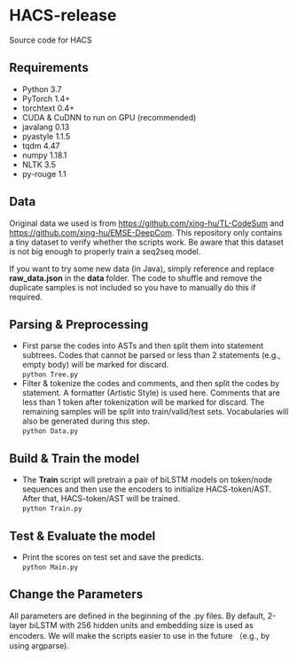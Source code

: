# HACS-release
Source code for HACS

## Requirements
* Python 3.7
* PyTorch 1.4+
* torchtext 0.4+
* CUDA & CuDNN to run on GPU (recommended)
* javalang 0.13
* pyastyle 1.1.5
* tqdm 4.47
* numpy 1.18.1
* NLTK 3.5
* py-rouge 1.1

## Data
Original data we used is from https://github.com/xing-hu/TL-CodeSum and https://github.com/xing-hu/EMSE-DeepCom. This repository only contains a tiny dataset to verify whether the scripts work. Be aware that this dataset is not big enough to properly train a seq2seq model.  

If you want to try some new data (in Java), simply reference and replace **raw_data.json** in the **data** folder. The code to shuffle and remove the duplicate samples is not included so you have to manually do this if required.

## Parsing & Preprocessing
* First parse the codes into ASTs and then split them into statement subtrees. Codes that cannot be parsed or less than 2 statements (e.g., empty body) will be marked for discard.  
  `python Tree.py`
* Filter & tokenize the codes and comments, and then split the codes by statement. A formatter (Artistic Style) is used here. Comments that are less than 1 token after tokenization will be marked for discard. The remaining samples will be split into train/valid/test sets. Vocabularies will also be generated during this step.  
  `python Data.py`

## Build & Train the model
* The **Train** script will pretrain a pair of biLSTM models on token/node sequences and then use the encoders to initialize HACS-token/AST. After that, HACS-token/AST will be trained.  
  `python Train.py`

## Test & Evaluate the model
* Print the scores on test set and save the predicts.  
  `python Main.py`

## Change the Parameters
All parameters are defined in the beginning of the .py files. By default, 2-layer biLSTM with 256 hidden units and embedding size is used as encoders. We will make the scripts easier to use in the future （e.g., by using argparse).
